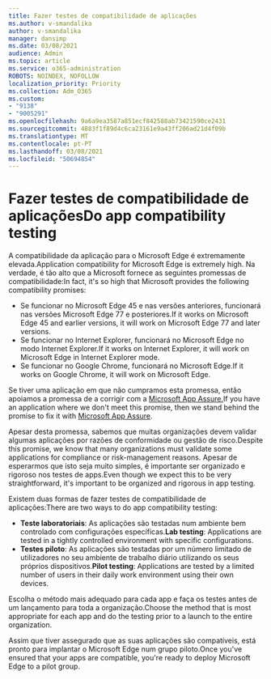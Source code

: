 ```yaml
---
title: Fazer testes de compatibilidade de aplicações
ms.author: v-smandalika
author: v-smandalika
manager: dansimp
ms.date: 03/08/2021
audience: Admin
ms.topic: article
ms.service: o365-administration
ROBOTS: NOINDEX, NOFOLLOW
localization_priority: Priority
ms.collection: Adm_O365
ms.custom:
- "9138"
- "9005291"
ms.openlocfilehash: 9a6a9ea3587a851ecf842588ab73421590ce2431
ms.sourcegitcommit: 4883f1f89d4c6ca23161e9a43ff206ad21d4f09b
ms.translationtype: MT
ms.contentlocale: pt-PT
ms.lasthandoff: 03/08/2021
ms.locfileid: "50694854"
---
```

# <a name="do-app-compatibility-testing"></a><span data-ttu-id="cfa63-102">Fazer testes de compatibilidade de aplicações</span><span class="sxs-lookup"><span data-stu-id="cfa63-102">Do app compatibility testing</span></span>

<span data-ttu-id="cfa63-103">A compatibilidade da aplicação para o Microsoft Edge é extremamente elevada.</span><span class="sxs-lookup"><span data-stu-id="cfa63-103">Application compatibility for Microsoft Edge is extremely high.</span></span> <span data-ttu-id="cfa63-104">Na verdade, é tão alto que a Microsoft fornece as seguintes promessas de compatibilidade:</span><span class="sxs-lookup"><span data-stu-id="cfa63-104">In fact, it's so high that Microsoft provides the following compatibility promises:</span></span>
- <span data-ttu-id="cfa63-105">Se funcionar no Microsoft Edge 45 e nas versões anteriores, funcionará nas versões Microsoft Edge 77 e posteriores.</span><span class="sxs-lookup"><span data-stu-id="cfa63-105">If it works on Microsoft Edge 45 and earlier versions, it will work on Microsoft Edge 77 and later versions.</span></span>
- <span data-ttu-id="cfa63-106">Se funcionar no Internet Explorer, funcionará no Microsoft Edge no modo Internet Explorer.</span><span class="sxs-lookup"><span data-stu-id="cfa63-106">If it works on Internet Explorer, it will work on Microsoft Edge in Internet Explorer mode.</span></span>
- <span data-ttu-id="cfa63-107">Se funcionar no Google Chrome, funcionará no Microsoft Edge.</span><span class="sxs-lookup"><span data-stu-id="cfa63-107">If it works on Google Chrome, it will work on Microsoft Edge.</span></span>

<span data-ttu-id="cfa63-108">Se tiver uma aplicação em que não cumpramos esta promessa, então apoiamos a promessa de a corrigir com a [Microsoft App Assure.](https://www.microsoft.com/fasttrack/microsoft-365/app-assure)</span><span class="sxs-lookup"><span data-stu-id="cfa63-108">If you have an application where we don't meet this promise, then we stand behind the promise to fix it with [Microsoft App Assure](https://www.microsoft.com/fasttrack/microsoft-365/app-assure).</span></span>

<span data-ttu-id="cfa63-109">Apesar desta promessa, sabemos que muitas organizações devem validar algumas aplicações por razões de conformidade ou gestão de risco.</span><span class="sxs-lookup"><span data-stu-id="cfa63-109">Despite this promise, we know that many organizations must validate some applications for compliance or risk-management reasons.</span></span> <span data-ttu-id="cfa63-110">Apesar de esperarmos que isto seja muito simples, é importante ser organizado e rigoroso nos testes de apps.</span><span class="sxs-lookup"><span data-stu-id="cfa63-110">Even though we expect this to be very straightforward, it's important to be organized and rigorous in app testing.</span></span>

<span data-ttu-id="cfa63-111">Existem duas formas de fazer testes de compatibilidade de aplicações:</span><span class="sxs-lookup"><span data-stu-id="cfa63-111">There are two ways to do app compatibility testing:</span></span>

- <span data-ttu-id="cfa63-112">**Teste laboratoriais**: As aplicações são testadas num ambiente bem controlado com configurações específicas.</span><span class="sxs-lookup"><span data-stu-id="cfa63-112">**Lab testing**: Applications are tested in a tightly controlled environment with specific configurations.</span></span>
- <span data-ttu-id="cfa63-113">**Testes piloto**: As aplicações são testadas por um número limitado de utilizadores no seu ambiente de trabalho diário utilizando os seus próprios dispositivos.</span><span class="sxs-lookup"><span data-stu-id="cfa63-113">**Pilot testing**: Applications are tested by a limited number of users in their daily work environment using their own devices.</span></span>

<span data-ttu-id="cfa63-114">Escolha o método mais adequado para cada app e faça os testes antes de um lançamento para toda a organização.</span><span class="sxs-lookup"><span data-stu-id="cfa63-114">Choose the method that is most appropriate for each app and do the testing prior to a launch to the entire organization.</span></span>

<span data-ttu-id="cfa63-115">Assim que tiver assegurado que as suas aplicações são compatíveis, está pronto para implantar o Microsoft Edge num grupo piloto.</span><span class="sxs-lookup"><span data-stu-id="cfa63-115">Once you've ensured that your apps are compatible, you're ready to deploy Microsoft Edge to a pilot group.</span></span>
